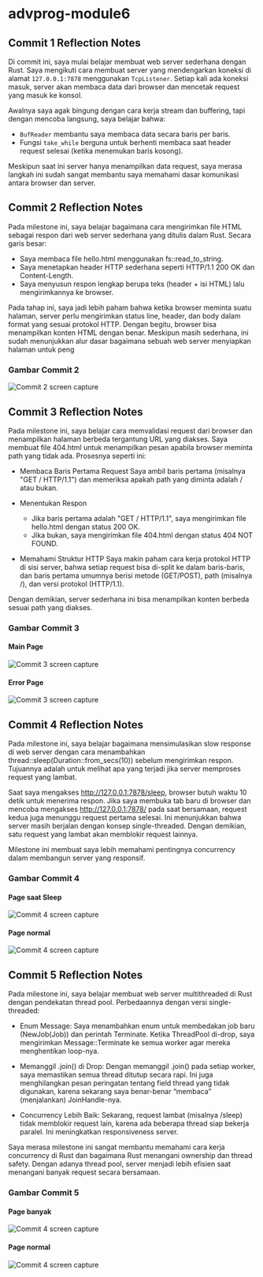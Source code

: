 # advprog-module6

## Commit 1 Reflection Notes

Di commit ini, saya mulai belajar membuat web server sederhana dengan Rust. Saya mengikuti cara membuat server yang mendengarkan koneksi di alamat `127.0.0.1:7878` menggunakan `TcpListener`. Setiap kali ada koneksi masuk, server akan membaca data dari browser dan mencetak request yang masuk ke konsol.

Awalnya saya agak bingung dengan cara kerja stream dan buffering, tapi dengan mencoba langsung, saya belajar bahwa:
- `BufReader` membantu saya membaca data secara baris per baris.
- Fungsi `take_while` berguna untuk berhenti membaca saat header request selesai (ketika menemukan baris kosong).

Meskipun saat ini server hanya menampilkan data request, saya merasa langkah ini sudah sangat membantu saya memahami dasar komunikasi antara browser dan server.

## Commit 2 Reflection Notes
Pada milestone ini, saya belajar bagaimana cara mengirimkan file HTML sebagai respon dari web server sederhana yang ditulis dalam Rust. Secara garis besar:

- Saya membaca file hello.html menggunakan fs::read_to_string.
- Saya menetapkan header HTTP sederhana seperti HTTP/1.1 200 OK dan Content-Length.
- Saya menyusun respon lengkap berupa teks (header + isi HTML) lalu mengirimkannya ke browser.

Pada tahap ini, saya jadi lebih paham bahwa ketika browser meminta suatu halaman, server perlu mengirimkan status line, header, dan body dalam format yang sesuai protokol HTTP. Dengan begitu, browser bisa menampilkan konten HTML dengan benar. Meskipun masih sederhana, ini sudah menunjukkan alur dasar bagaimana sebuah web server menyiapkan halaman untuk peng

### Gambar Commit 2
![Commit 2 screen capture](gambar/commit2.png)

## Commit 3 Reflection Notes
Pada milestone ini, saya belajar cara memvalidasi request dari browser dan menampilkan halaman berbeda tergantung URL yang diakses. Saya membuat file 404.html untuk menampilkan pesan apabila browser meminta path yang tidak ada. Prosesnya seperti ini:

- Membaca Baris Pertama Request
    Saya ambil baris pertama (misalnya "GET / HTTP/1.1") dan memeriksa apakah path yang diminta adalah / atau bukan.

- Menentukan Respon
    - Jika baris pertama adalah "GET / HTTP/1.1", saya mengirimkan file hello.html dengan status 200 OK.
    - Jika bukan, saya mengirimkan file 404.html dengan status 404 NOT FOUND.

- Memahami Struktur HTTP
    Saya makin paham cara kerja protokol HTTP di sisi server, bahwa setiap request bisa di-split ke dalam baris-baris, dan baris pertama umumnya berisi metode (GET/POST), path (misalnya /), dan versi protokol (HTTP/1.1).

Dengan demikian, server sederhana ini bisa menampilkan konten berbeda sesuai path yang diakses.

### Gambar Commit 3

#### Main Page
![Commit 3 screen capture](gambar/commit3(1).png)

#### Error Page
![Commit 3 screen capture](gambar/commit3(2).png)

## Commit 4 Reflection Notes
Pada milestone ini, saya belajar bagaimana mensimulasikan slow response di web server dengan cara menambahkan thread::sleep(Duration::from_secs(10)) sebelum mengirimkan respon. Tujuannya adalah untuk melihat apa yang terjadi jika server memproses request yang lambat.

Saat saya mengakses http://127.0.0.1:7878/sleep, browser butuh waktu 10 detik untuk menerima respon. Jika saya membuka tab baru di browser dan mencoba mengakses http://127.0.0.1:7878/ pada saat bersamaan, request kedua juga menunggu request pertama selesai. Ini menunjukkan bahwa server masih berjalan dengan konsep single-threaded. Dengan demikian, satu request yang lambat akan memblokir request lainnya.

Milestone ini membuat saya lebih memahami pentingnya concurrency dalam membangun server yang responsif.

### Gambar Commit 4

#### Page saat Sleep
![Commit 4 screen capture](gambar/commit4(1).png)

#### Page normal
![Commit 4 screen capture](gambar/commit4(2).png)

## Commit 5 Reflection Notes
Pada milestone ini, saya belajar membuat web server multithreaded di Rust dengan pendekatan thread pool. Perbedaannya dengan versi single-threaded:

- Enum Message:
    Saya menambahkan enum untuk membedakan job baru (NewJob(Job)) dan perintah Terminate. Ketika ThreadPool di-drop, saya mengirimkan Message::Terminate ke semua worker agar mereka menghentikan loop-nya.

- Memanggil .join() di Drop:
    Dengan memanggil .join() pada setiap worker, saya memastikan semua thread ditutup secara rapi. Ini juga menghilangkan pesan peringatan tentang field thread yang tidak digunakan, karena sekarang saya benar-benar “membaca” (menjalankan) JoinHandle-nya.

- Concurrency Lebih Baik:
    Sekarang, request lambat (misalnya /sleep) tidak memblokir request lain, karena ada beberapa thread siap bekerja paralel. Ini meningkatkan responsiveness server.

Saya merasa milestone ini sangat membantu memahami cara kerja concurrency di Rust dan bagaimana Rust menangani ownership dan thread safety. Dengan adanya thread pool, server menjadi lebih efisien saat menangani banyak request secara bersamaan.

### Gambar Commit 5

#### Page banyak
![Commit 4 screen capture](gambar/commit5(1).png)

#### Page normal
![Commit 4 screen capture](gambar/commit5(2).png)